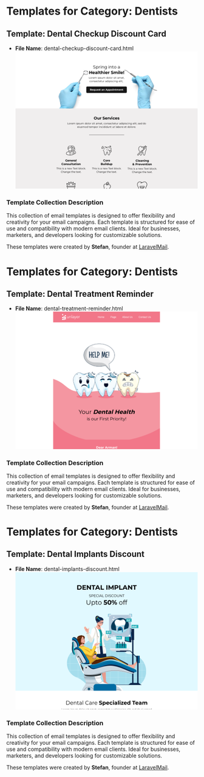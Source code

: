 # Templates for Category: Dentists

## Template: Dental Checkup Discount Card
- **File Name**: dental-checkup-discount-card.html
![Thumbnail for Dental Checkup Discount Card](./dental-checkup-discount-card.png)

### Template Collection Description
This collection of email templates is designed to offer flexibility and creativity for your email campaigns. Each template is structured for ease of use and compatibility with modern email clients. Ideal for businesses, marketers, and developers looking for customizable solutions.

These templates were created by **Stefan**, founder at [LaravelMail](https://laravelmail.com).

# Templates for Category: Dentists

## Template: Dental Treatment Reminder
- **File Name**: dental-treatment-reminder.html
![Thumbnail for Dental Treatment Reminder](./dental-treatment-reminder.png)

### Template Collection Description
This collection of email templates is designed to offer flexibility and creativity for your email campaigns. Each template is structured for ease of use and compatibility with modern email clients. Ideal for businesses, marketers, and developers looking for customizable solutions.

These templates were created by **Stefan**, founder at [LaravelMail](https://laravelmail.com).

# Templates for Category: Dentists

## Template: Dental Implants Discount 
- **File Name**: dental-implants-discount.html
![Thumbnail for Dental Implants Discount ](./dental-implants-discount.png)

### Template Collection Description
This collection of email templates is designed to offer flexibility and creativity for your email campaigns. Each template is structured for ease of use and compatibility with modern email clients. Ideal for businesses, marketers, and developers looking for customizable solutions.

These templates were created by **Stefan**, founder at [LaravelMail](https://laravelmail.com).

